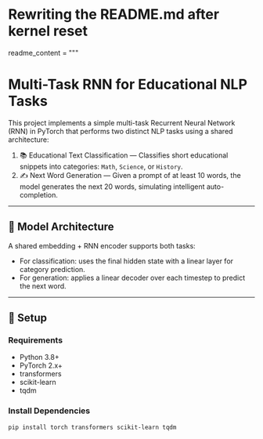 # Rewriting the README.md after kernel reset

readme_content = """
# Multi-Task RNN for Educational NLP Tasks

This project implements a simple multi-task Recurrent Neural Network (RNN) in PyTorch that performs two distinct NLP tasks using a shared architecture:

1. 📚 Educational Text Classification — Classifies short educational snippets into categories: `Math`, `Science`, or `History`.
2. ✍️ Next Word Generation — Given a prompt of at least 10 words, the model generates the next 20 words, simulating intelligent auto-completion.

---

## 🧠 Model Architecture

A shared embedding + RNN encoder supports both tasks:
- For classification: uses the final hidden state with a linear layer for category prediction.
- For generation: applies a linear decoder over each timestep to predict the next word.

---

## 🔧 Setup

### Requirements

- Python 3.8+
- PyTorch 2.x+
- transformers
- scikit-learn
- tqdm

### Install Dependencies

```bash
pip install torch transformers scikit-learn tqdm
